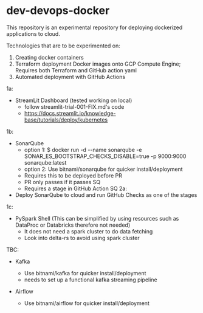 # dev-devops-docker
This repository is an experimental repository for deploying dockerized applications to cloud.

Technologies that are to be experimented on:
1. Creating docker containers
2. Terraform deployment Docker images onto GCP Compute Engine; Requires both Terraform and GitHub action yaml
3. Automated deployment with GitHub Actions


1a: 
- StreamLit Dashboard (tested working on local)
    - follow streamlit-trial-001-FIX.md's code
    - https://docs.streamlit.io/knowledge-base/tutorials/deploy/kubernetes

1b:
- SonarQube
    - option 1: $ docker run -d --name sonarqube -e SONAR_ES_BOOTSTRAP_CHECKS_DISABLE=true -p 9000:9000 sonarqube:latest
    - option 2: Use bitnami/sonarqube for quicker install/deployment
    - Requires this to be deployed before PR
    - PR only passes if it passes SQ
    - Requires a stage in GitHub Action SQ
2a:
- Deploy SonarQube to cloud and run GitHub Checks as one of the stages
    

1c:
- PySpark Shell (This can be simplified by using resources such as DataProc or Databricks therefore not needed) 
    - It does not need a spark cluster to do data fetching
    - Look into delta-rs to avoid using spark cluster

TBC:

- Kafka
    - Use bitnami/kafka for quicker install/deployment
    - needs to set up a functional kafka streaming pipeline

- Airflow
    - Use bitnami/airflow for quicker install/deployment






